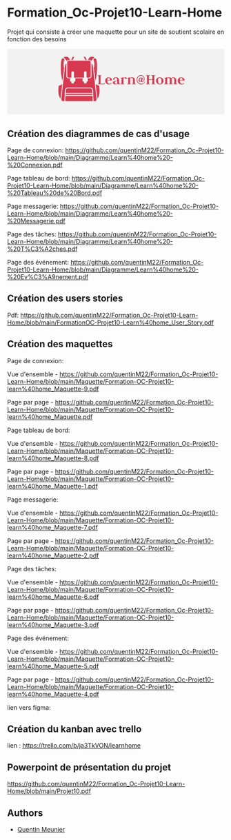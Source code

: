 
# Formation_Oc-Projet10-Learn-Home 

Projet qui consiste à créer une maquette pour un site de soutient scolaire en fonction des besoins



![Logo](https://github.com/quentinM22/Formation_Oc-Projet10-Learn-Home/blob/main/new%20logo.PNG?raw=true)


## Création des diagrammes de cas d'usage

Page de connexion: https://github.com/quentinM22/Formation_Oc-Projet10-Learn-Home/blob/main/Diagramme/Learn%40home%20-%20Connexion.pdf

Page tableau de bord: https://github.com/quentinM22/Formation_Oc-Projet10-Learn-Home/blob/main/Diagramme/Learn%40home%20-%20Tableau%20de%20Bord.pdf

Page messagerie: https://github.com/quentinM22/Formation_Oc-Projet10-Learn-Home/blob/main/Diagramme/Learn%40home%20-%20Messagerie.pdf

Page des tâches: https://github.com/quentinM22/Formation_Oc-Projet10-Learn-Home/blob/main/Diagramme/Learn%40home%20-%20T%C3%A2ches.pdf

Page des événement: https://github.com/quentinM22/Formation_Oc-Projet10-Learn-Home/blob/main/Diagramme/Learn%40home%20-%20Ev%C3%A9nement.pdf


## Création des users stories

Pdf: https://github.com/quentinM22/Formation_Oc-Projet10-Learn-Home/blob/main/FormationOC-Projet10-Learn%40home_User_Story.pdf


## Création des maquettes

Page de connexion: 

Vue d'ensemble - https://github.com/quentinM22/Formation_Oc-Projet10-Learn-Home/blob/main/Maquette/Formation-OC-Projet10-learn%40home_Maquette-9.pdf

Page par page - https://github.com/quentinM22/Formation_Oc-Projet10-Learn-Home/blob/main/Maquette/Formation-OC-Projet10-learn%40home_Maquette.pdf

Page tableau de bord:

Vue d'ensemble - https://github.com/quentinM22/Formation_Oc-Projet10-Learn-Home/blob/main/Maquette/Formation-OC-Projet10-learn%40home_Maquette-8.pdf

Page par page - https://github.com/quentinM22/Formation_Oc-Projet10-Learn-Home/blob/main/Maquette/Formation-OC-Projet10-learn%40home_Maquette-1.pdf

Page messagerie:

Vue d'ensemble - https://github.com/quentinM22/Formation_Oc-Projet10-Learn-Home/blob/main/Maquette/Formation-OC-Projet10-learn%40home_Maquette-7.pdf

Page par page - https://github.com/quentinM22/Formation_Oc-Projet10-Learn-Home/blob/main/Maquette/Formation-OC-Projet10-learn%40home_Maquette-2.pdf

Page des tâches:

Vue d'ensemble - https://github.com/quentinM22/Formation_Oc-Projet10-Learn-Home/blob/main/Maquette/Formation-OC-Projet10-learn%40home_Maquette-6.pdf 

Page par page - https://github.com/quentinM22/Formation_Oc-Projet10-Learn-Home/blob/main/Maquette/Formation-OC-Projet10-learn%40home_Maquette-3.pdf

Page des événement:

Vue d'ensemble - https://github.com/quentinM22/Formation_Oc-Projet10-Learn-Home/blob/main/Maquette/Formation-OC-Projet10-learn%40home_Maquette-5.pdf

Page par page - https://github.com/quentinM22/Formation_Oc-Projet10-Learn-Home/blob/main/Maquette/Formation-OC-Projet10-learn%40home_Maquette-4.pdf

lien vers figma: 

## Création du kanban avec trello

lien : https://trello.com/b/ja3TkVON/learnhome 

## Powerpoint de présentation du projet 

https://github.com/quentinM22/Formation_Oc-Projet10-Learn-Home/blob/main/Projet10.pdf



## Authors

- [Quentin Meunier](https://www.github.com/quentinM22)

